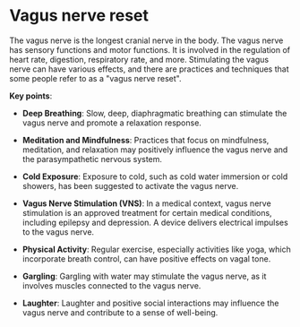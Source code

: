 [//]: # (source: ?)
[//]: # (tags: limbic-system treatments)

# Vagus nerve reset

The vagus nerve is the longest cranial nerve in the body. The vagus nerve has sensory functions and motor functions. It is involved in the regulation of heart rate, digestion, respiratory rate, and more. Stimulating the vagus nerve can have various effects, and there are practices and techniques that some people refer to as a "vagus nerve reset".

**Key points**:

* **Deep Breathing**: Slow, deep, diaphragmatic breathing can stimulate the vagus nerve and promote a relaxation response.

* **Meditation and Mindfulness**: Practices that focus on mindfulness, meditation, and relaxation may positively influence the vagus nerve and the parasympathetic nervous system.

* **Cold Exposure**: Exposure to cold, such as cold water immersion or cold showers, has been suggested to activate the vagus nerve.

* **Vagus Nerve Stimulation (VNS)**: In a medical context, vagus nerve stimulation is an approved treatment for certain medical conditions, including epilepsy and depression. A device delivers electrical impulses to the vagus nerve.

* **Physical Activity**: Regular exercise, especially activities like yoga, which incorporate breath control, can have positive effects on vagal tone.

* **Gargling**: Gargling with water may stimulate the vagus nerve, as it involves muscles connected to the vagus nerve.

* **Laughter**: Laughter and positive social interactions may influence the vagus nerve and contribute to a sense of well-being.
